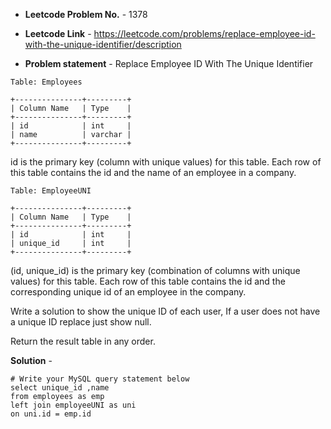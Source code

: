 - **Leetcode Problem No.** - 1378

- **Leetcode Link** - https://leetcode.com/problems/replace-employee-id-with-the-unique-identifier/description
- **Problem statement** - Replace Employee ID With The Unique Identifier
```
Table: Employees

+---------------+---------+
| Column Name   | Type    |
+---------------+---------+
| id            | int     |
| name          | varchar |
+---------------+---------+
```
id is the primary key (column with unique values) for this table.
Each row of this table contains the id and the name of an employee in a company.
 
```
Table: EmployeeUNI

+---------------+---------+
| Column Name   | Type    |
+---------------+---------+
| id            | int     |
| unique_id     | int     |
+---------------+---------+
```
(id, unique_id) is the primary key (combination of columns with unique values) for this table.
Each row of this table contains the id and the corresponding unique id of an employee in the company.
 

Write a solution to show the unique ID of each user, If a user does not have a unique ID replace just show null.

Return the result table in any order.

**Solution** -
```
# Write your MySQL query statement below
select unique_id ,name
from employees as emp
left join employeeUNI as uni
on uni.id = emp.id
```